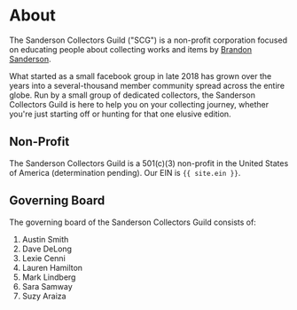 # About

The Sanderson Collectors Guild ("SCG") is a non-profit corporation focused on educating people about collecting works and items by [Brandon Sanderson](https://brandonsanderson.com).

What started as a small facebook group in late 2018 has grown over the years into a several-thousand member community spread across the entire globe. Run by a small group of dedicated collectors, the Sanderson Collectors Guild is here to help you on your collecting journey, whether you're just starting off or hunting for that one elusive edition.

## Non-Profit

The Sanderson Collectors Guild is a 501(c)(3) non-profit in the United States of America (determination pending). Our EIN is `{{ site.ein }}`.

## Governing Board

The governing board of the Sanderson Collectors Guild consists of:

1. Austin Smith
2. Dave DeLong
3. Lexie Cenni
4. Lauren Hamilton
5. Mark Lindberg
6. Sara Samway
7. Suzy Araiza

